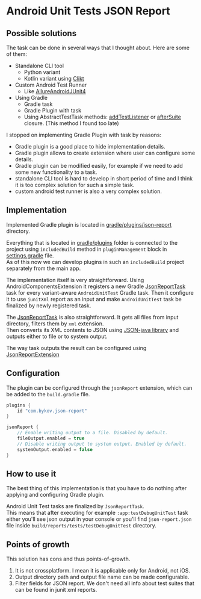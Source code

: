 # Android Unit Tests JSON Report

## Possible solutions

The task can be done in several ways that I thought about. Here are some of them:
- Standalone CLI tool
  - Python variant
  - Kotlin variant using [Clikt](https://ajalt.github.io/clikt/)
- Custom Android Test Runner
  - Like [AllureAndroidJUnit4](https://github.com/allure-framework/allure-kotlin/blob/master/allure-kotlin-android/src/main/kotlin/io/qameta/allure/android/runners/AllureAndroidJUnitRunners.kt)
- Using Gradle
  - Gradle task
  - Gradle Plugin with task
  - Using AbstractTestTask methods: [addTestListener](https://docs.gradle.org/current/dsl/org.gradle.api.tasks.testing.AbstractTestTask.html#org.gradle.api.tasks.testing.AbstractTestTask:addTestListener(org.gradle.api.tasks.testing.TestListener)) or [afterSuite](https://docs.gradle.org/current/dsl/org.gradle.api.tasks.testing.AbstractTestTask.html#org.gradle.api.tasks.testing.AbstractTestTask:afterSuite(groovy.lang.Closure)) closure. (This method I found too late)

I stopped on implementing Gradle Plugin with task by reasons:

- Gradle plugin is a good place to hide implementation details.
- Gradle plugin allows to create extension where user can configure some details.
- Gradle plugin can be modified easily, for example if we need to add some new functionality to a task.
- standalone CLI tool is hard to develop in short period of time and I think it is too complex solution for such a simple task. 
- custom android test runner is also a very complex solution.

## Implementation

Implemented Gradle plugin is located in [gradle/plugins/json-report](./gradle/plugins/json-report/src/main/kotlin/com/bykov/plugins/JsonReportPlugin.kt) directory.

Everything that is located in [gradle/plugins](./gradle/plugins) folder is connected to the project using `includedBuild` method in `pluginManagement` block in [settings.gradle](settings.gradle) file.  
As of this now we can develop plugins in such an `includedBuild` project separately from the main app.

The implementation itself is very straightforward.
Using AndroidComponentsExtension it registers a new Gradle [JsonReportTask](./gradle/plugins/json-report/src/main/kotlin/com/bykov/plugins/JsonReportTask.kt) task for every variant-aware `AndroidUnitTest` Gradle task.
Then it configure it to use `junitXml` report as an input and make `AndroidUnitTest` task be finalized by newly registered task.

The [JsonReportTask](./gradle/plugins/json-report/src/main/kotlin/com/bykov/plugins/JsonReportTask.kt) is also straightforward. 
It gets all files from input directory, filters them by `xml` extension.  
Then converts its XML contents to JSON using [JSON-java library](https://github.com/stleary/JSON-java) and outputs either to file or to system output.

The way task outputs the result can be configured using [JsonReportExtension](./gradle/plugins/json-report/src/main/kotlin/com/bykov/plugins/JsonReportExtension.kt)

## Configuration

The plugin can be configured through the `jsonReport` extension, which can be added to the `build.gradle` file.

```groovy
plugins {
    id "com.bykov.json-report"
}

jsonReport {
    // Enable writing output to a file. Disabled by default.
    fileOutput.enabled = true
    // Disable writing output to system output. Enabled by default.
    systemOutput.enabled = false
}
```

## How to use it

The best thing of this implementation is that you have to do nothing after applying and configuring Gradle plugin.

Android Unit Test tasks are finalized by `JsonReportTask`.  
This means that after executing for example `:app:testDebugUnitTest` task either you'll see json output in your console or you'll find `json-report.json` file inside `build/reports/tests/testDebugUnitTest` directory.

## Points of growth

This solution has cons and thus points-of-growth.

1. It is not crossplatform. I mean it is applicable only for Android, not iOS.
2. Output directory path and output file name can be made configurable.
3. Filter fields for JSON report. We don't need all info about test suites that can be found in junit xml reports.
